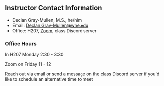 ## Instructor Contact Information

- Declan Gray-Mullen, M.S., he/him
- Email: [Declan.Gray-Mullen@wne.edu](mailto:Declan.Gray-Mullen@wne.edu)
- Office: H207, [Zoom](https://wne-edu.zoom.us/j/91287949959), class Discord server

### Office Hours
In H207 Monday 2:30 - 3:30 

Zoom on Friday 11 - 12

Reach out via email or send a message on the class Discord server if you'd like to schedule an alternative time to meet

